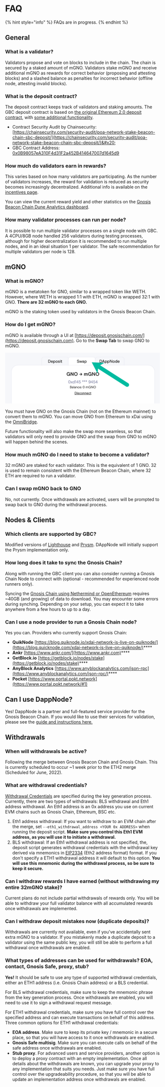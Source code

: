 # FAQ

{% hint style="info" %}
FAQs are in progress.
{% endhint %}

## General

### What is a validator?

Validators propose and vote on blocks to include in the chain. The chain is secured by a staked amount of mGNO. Validators stake mGNO and receive additional mGNO as rewards for correct behavior (proposing and attesting blocks) and a slashed balance as penalties for incorrect behavior (offline node, attesting invalid blocks). &#x20;

### What is the deposit contract?&#x20;

The deposit contract keeps track of validators and staking amounts. The GBC deposit contract is based on [the original Ethereum 2.0 deposit contract](https://github.com/ethereum/consensus-specs/blob/master/solidity\_deposit\_contract/deposit\_contract.sol), with [some additional functionality](security-audit.md).

* Contract Security Audit by Chainsecurity: [https://chainsecurity.com/security-audit/poa-network-stake-beacon-chain-sbc-deposit/](https://chainsecurity.com/security-audit/poa-network-stake-beacon-chain-sbc-deposit/)&#x20;
* GBC Contract Address: [0x0B98057eA310F4d31F2a452B414647007d1645d9](https://blockscout.com/xdai/mainnet/address/0x0B98057eA310F4d31F2a452B414647007d1645d9)

### How much do validators earn in rewards?

This varies based on how many validators are participating. As the number of validators increases, the reward for validation is reduced as security becomes increasingly decentralized. Additional info is available on the [incentives page](incentives.md).

You can view the current reward yield and other statistics on the [Gnosis Beacon Chain Dune Analytics dashboard](https://dune.xyz/maxaleks/Gnosis-Beacon-Chain-\(Deposits\)).

### How many validator processes can run per node?

It is possible to run multiple validator processes on a single node with GBC. A 4CPU/8GB node handled 256 validators during testing processes, although for higher decentralization it is recommended to run multiple nodes, and in an ideal situation 1 per validator. The safe recommendation for multiple validators per node is 128.

## mGNO

### What is mGNO?

mGNO is a metatoken for GNO, similar to a wrapped token like WETH. However, where WETH is wrapped 1:1 with ETH, mGNO is wrapped 32:1 with GNO. **There are 32 mGNO to each GNO.**

mGNO is the staking token used by validators in the Gnosis Beacon Chain.&#x20;

### How do I get mGNO?

mGNO is available through a UI at [https://deposit.gnosischain.com/](https://deposit.gnosischain.com). Go to the **Swap Tab** to swap GNO to mGNO.&#x20;

![](<.gitbook/assets/swap-1 (2).png>)

You must have GNO on the Gnosis Chain (not on the Ethereum mainnet) to convert them to mGNO. You can move GNO from Ethereum to xDai using the [OmniBridge](https://omni.xdaichain.com/bridge).&#x20;

Future functionality will also make the swap more seamless, so that validators will only need to provide GNO and the swap from GNO to mGNO will happen behind the scenes.

### How much mGNO do I need to stake to become a validator?

32 mGNO are staked for each validator. This is the equivalent of 1 GNO. 32 is used to remain consistent with the Ethereum Beacon Chain, where 32 ETH are required to run a validator.

### Can I swap mGNO back to GNO

No, not currently. Once withdrawals are activated, users will be prompted to swap back to GNO during the withdrawal process.

## Nodes & Clients&#x20;

### Which clients are supported by GBC?

Modified versions of [Lighthouse](clients/lighthouse.md) and [Prysm](clients/prysm.md).  DAppNode will initially support the Prysm implementation only.

### How long does it take to sync the Gnosis Chain?

Along with running the GBC client you can also consider running a Gnosis Chain Node to connect with (optional - recommended for experienced node runners only).

Syncing the [Gnosis Chain using Nethermind or OpenEthereum](clients/gnosis-chain-node-openethereum-and-nethermind/) requires \~40GB (and growing) of data to download. You may encounter some errors during synching. Depending on your setup, you can expect it to take anywhere from a few hours to up to a day.

### Can I use a node provider to run a Gnosis Chain node?

Yes you can. Providers who currently support Gnosis Chain:

* **QuikNode**  [https://blog.quiknode.io/xdai-network-is-live-on-quiknode/](https://blog.quicknode.com/xdai-network-is-live-on-quiknode/)****
* **Ankr** [https://www.ankr.com/](https://www.ankr.com)****
* **GetBlock.io** [https://getblock.io/nodes/stake](https://getblock.io/nodes/stake)****
* **AnyBlock Analytics** [https://www.anyblockanalytics.com/json-rpc](https://www.anyblockanalytics.com/json-rpc/)****
* **Pocket** [https://www.portal.pokt.network](https://www.portal.pokt.network/#1)

## Can I use DappNode?

Yes! DappNode is a partner and full-featured service provider for the Gnosis Beacon Chain. If you would like to use their services for validation, please see the [guide and instructions here.](https://forum.dappnode.io/t/how-to-setup-a-gnosis-beacon-chain-gbc-validator-on-dappnode/1351)

## Withdrawals

### When will withdrawals be active?

Following the merge between Gnosis Beacon Chain and Gnosis Chain. This is currently scheduled to occur \~1 week prior to the ETH2 merge (Scheduled for June, 2022).

### **What are withdrawal credentials?**

[Withdrawal Credentials](https://github.com/ethereum/eth2.0-specs/blob/master/specs/phase0/validator.md#withdrawal-credentials) are specified during the key generation process. Currently, there are two types of withdrawals: BLS withdrawal and Eth1 address withdrawal. An Eth1 address is an 0x address you use on current EVM chains such as Gnosis Chain, Ethereum, BSC etc.

1. Eth1 address withdrawal: If you want to withdraw to an EVM chain after the merge, set `--eth1_withdrawal_address <YOUR 0x ADDRESS>` when running the deposit script. **Make sure you control this Eth1 EVM address, as you will use it to initiate a withdrawal.**
2. BLS withdrawal: If an Eth1 withdrawal address is not specified, the, deposit script generates withdrawal credentials with the withdrawal key derived via mnemonics in [EIP2334](https://eips.ethereum.org/EIPS/eip-2334)  (Eth2 address format) format. If you don't specify a ETH1 withdrawal address it will default to this option. **You will use this mnemonic during the withdrawal process, so be sure to keep it secure.**

### Can I withdraw rewards I have earned (without withdrawing my entire 32mGNO stake)?

Current plans do not include partial withdrawals of rewards only. You will be able to withdraw your full validator balance with all accumulated rewards once withdrawals are implemented.

### Can I withdraw deposit mistakes now (duplicate deposits)?

Withdrawals are currently not available, even if you've accidentally sent extra mGNO to a validator. If you mistakenly made a duplicate deposit to a validator using the same public key, you will still be able to perform a full withdrawal once withdrawals are enabled.

### What types of addresses can be used for withdrawals? EOA, contact, Gnosis Safe, proxy, stub?

**Yes!** It should be safe to use any type of supported withdrawal credentials,  either an ETH1 address (i.e. Gnosis Chain address) or a BLS credential.

For BLS withdrawal credentials, make sure to keep the mnemonic phrase from the key generation process. Once withdrawals are enabled, you will need to use it to sign a withdrawal request message.&#x20;

For ETH1 withdrawal credentials, make sure you have full control over the specified address and can execute transactions on behalf of this address. Three common options for ETH1 withdrawal credentials:

* **EOA address**. Make sure to keep its private key / mnemonic in a secure place, so that you will have access to it once withdrawals are enabled.
* **Gnosis Safe multisig**. Make sure you can execute calls on behalf of the safe address once withdrawals are enabled.
* **Stub proxy**. For advanced users and service providers, another option is to deploy a proxy contract with an empty implementation. Once all details about the withdrawals are known, you can upgrade your proxy to any implementation that suits you needs. Just make sure you have full control over the upgradeability procedure, so that you will be able to update an implementation address once withdrawals are enabled.

